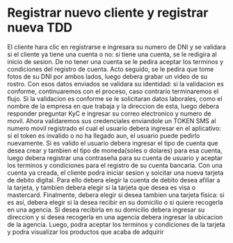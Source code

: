 # Registrar nuevo cliente y registrar nueva TDD
El cliente hara clic en registrarse e ingresara su numero de DNI y se validara si el cliente ya tiene una cuenta o no: si tiene una cuenta, se le redigira al inicio de sesion. De no tener una cuenta se le pedira aceptar los terminos y condiciones del registro de cuenta. Acto seguido, se le pedira que tome fotos de su DNI por ambos lados, luego debera grabar un video de su rostro. Con esos datos enviados se validara su identidad: si la validacion es conforme, continuaremos con el proceso, caso contrario terminaremos el flujo. Si la validacion es conforme se le solicitaran datos laborales, como el nombre de la empresa en que trabaja y la direccion de esta, luego debera responder preguntar KyC  e ingresar  su correo electronico y numero de movil. 
Ahora validaremos sus credenciales enviandole un TOKEN SMS al numero movil registrado el cual el usuario debera ingresar en el aplicativo: si el token es invalido o no ha llegado aun, el usuario puede pedirlo nuevamente. Si es valido el usuario debera ingresar el tipo de cuenta que desea crear y tambien el tipo de moneda(soles o dolares) para esa cuenta, luego debera registrar una contraseña para su  cuenta de usuario y aceptar los terminos y condiciones para el registro de su cuenta bancaria.
Con una cuenta ya creada, el cliente podra iniciar sesion y soicitar una nueva tarjeta de debito digital. Para ello debera elegir la cuenta de debito desea afiliar a la tarjeta, y tambien debera elegir si la tarjeta que desea es visa o mastercard.
Finalmente, debera elegir si desea tambien una tarjeta fisica: si es así, debera elegir si la desea recibir en su domicilio o si quiere recogerla en una agencia. Si desea recibirla en su domicilio debera ingresar su direccion y si desea recogerla en una agencia debera ingresar la ubicacion de la agencia.
Luego, podra aceptar los terminos y condiciones de la tarjeta  y podra visualizar los productos que acaba de adquirir